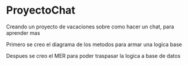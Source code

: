 # ProyectoChat
Creando un proyecto de vacaciones sobre como hacer un chat, para aprender mas

Primero se creo el diagrama de los metodos para armar una logica base

Despues se creo el MER para poder traspasar la logica a base de datos
